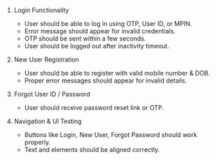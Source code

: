 1. Login Functionality
   - User should be able to log in using OTP, User ID, or MPIN.
   - Error message should appear for invalid credentials.
   - OTP should be sent within a few seconds.
   - User should be logged out after inactivity timeout.

2. New User Registration
   - User should be able to register with valid mobile number & DOB.
   - Proper error messages should appear for invalid details.

3. Forgot User ID / Password
   - User should receive password reset link or OTP.

4. Navigation & UI Testing
   - Buttons like Login, New User, Forgot Password should work properly.
   - Text and elements should be aligned correctly.
